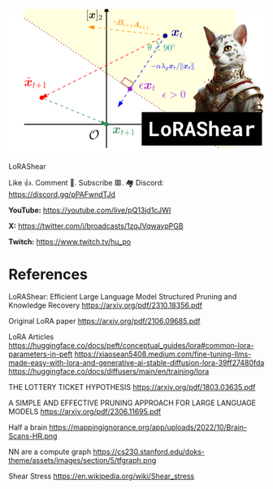 ![](thumbnails/05.11.2023.png)

LoRAShear

Like 👍. Comment 💬. Subscribe 🟥.
🏘 Discord: https://discord.gg/pPAFwndTJd

**YouTube:** https://youtube.com/live/pQ13jd1cJWI

**X:** https://twitter.com/i/broadcasts/1zqJVqwaypPGB

**Twitch:** https://www.twitch.tv/hu_po


# References

LoRAShear: Efficient Large Language Model Structured Pruning and Knowledge Recovery
https://arxiv.org/pdf/2310.18356.pdf

Original LoRA paper
https://arxiv.org/pdf/2106.09685.pdf

LoRA Articles
https://huggingface.co/docs/peft/conceptual_guides/lora#common-lora-parameters-in-peft
https://xiaosean5408.medium.com/fine-tuning-llms-made-easy-with-lora-and-generative-ai-stable-diffusion-lora-39ff27480fda
https://huggingface.co/docs/diffusers/main/en/training/lora

THE LOTTERY TICKET HYPOTHESIS
https://arxiv.org/pdf/1803.03635.pdf

A SIMPLE AND EFFECTIVE PRUNING APPROACH FOR LARGE LANGUAGE MODELS
https://arxiv.org/pdf/2306.11695.pdf

Half a brain
https://mappingignorance.org/app/uploads/2022/10/Brain-Scans-HR.png

NN are a compute graph
https://cs230.stanford.edu/doks-theme/assets/images/section/5/tfgraph.png

Shear Stress
https://en.wikipedia.org/wiki/Shear_stress

